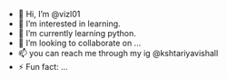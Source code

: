 - 👋 Hi, I’m @vizl01
- 👀 I’m interested in learning.
- 🌱 I’m currently learning python.
- 💞️ I’m looking to collaborate on ...
- 📫 you can reach me through my ig @kshtariyavishall
- ⚡ Fun fact: ...

<!---
vizl01/vizl01 is a ✨ special ✨ repository because its `README.md` (this file) appears on your GitHub profile.
You can click the Preview link to take a look at your changes.
--->
